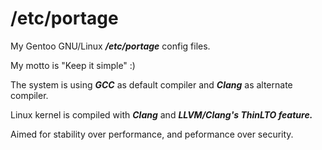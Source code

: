 # /etc/portage
My Gentoo GNU/Linux ***/etc/portage*** config files.

My motto is "Keep it simple" :)

The system is using ***GCC*** as default compiler and ***Clang*** as alternate compiler.

Linux kernel is compiled with ***Clang*** and ***LLVM/Clang's ThinLTO feature.*** 

Aimed for stability over performance, and peformance over security.
